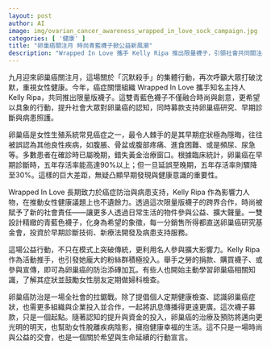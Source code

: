 ```yaml
---
layout: post
author: AI
image: img/ovarian_cancer_awareness_wrapped_in_love_sock_campaign.jpg
categories: [ '健康' ]
title: "卵巢癌關注月 時尚青藍襪子掀公益新風潮"
description: "Wrapped In Love 攜手 Kelly Ripa 推出限量襪子，引領社會共同關注卵巢癌、推動早期診斷與病患照護。這場時尚與公益的跨界行動，不僅募款投資研究，更藉由名人號召，提升大眾健康意識，讓希望穿上腳下，成為女性守護力量。"
---
```

九月迎來卵巢癌關注月，這場關於「沉默殺手」的集體行動，再次呼籲大眾打破沈默，重視女性健康。今年，癌症關懷組織 Wrapped In Love 攜手知名主持人 Kelly Ripa，共同推出限量版襪子。這雙青藍色襪子不僅融合時尚與創意，更希望以具象的行動，提升社會大眾對卵巢癌的認知，同時募款支持卵巢癌研究、早期診斷與病患照護。

卵巢癌是女性生殖系統常見癌症之一，最令人棘手的是其早期症狀極為隱晦，往往被誤認為其他良性疾病，如腹脹、骨盆或腹部疼痛、進食困難、或是頻尿、尿急等。多數患者在確診時已屬晚期，錯失黃金治療窗口。根據臨床統計，卵巢癌在早期診斷時，五年存活率能高達90%以上；但一旦延誤至晚期，五年存活率則驟降至30%。這樣的巨大差距，無疑凸顯早期發現與健康意識的重要性。

Wrapped In Love 長期致力於癌症防治與病患支持，Kelly Ripa 作為影響力人物，在推動女性健康議題上也不遺餘力。透過這次限量版襪子的跨界合作，時尚被賦予了新的社會責任——讓更多人透過日常生活的物件參與公益、擴大聲量。一雙設計精緻的青藍色襪子，化身為希望的象徵，每一分銷售所得都直送卵巢癌研究基金會，投資於早期診斷技術、新療法開發及病患支持服務。

這場公益行動，不只在模式上突破傳統，更利用名人參與擴大影響力。Kelly Ripa 作為活動推手，也引發她龐大的粉絲群積極投入。舉手之勞的捐款、購買襪子、或參與宣傳，即可為卵巢癌的防治添磚加瓦。有些人也開始主動學習卵巢癌相關知識，了解其症狀並鼓勵女性朋友定期做婦科檢查。

卵巢癌防治是一場全社會的拉鋸戰。除了提倡個人定期健康檢查、認識卵巢癌症狀，也需更多組織與企業投入並合作，一起將訊息傳播得更遠更廣。這次襪子募款，只是一個起點。隨著認知的提升與資金的投入，卵巢癌的治療及預防將邁向更光明的明天，也幫助女性脫離疾病陰影，擁抱健康幸福的生活。這不只是一場時尚與公益的交會，也是一個關於希望與生命延續的行動宣言。